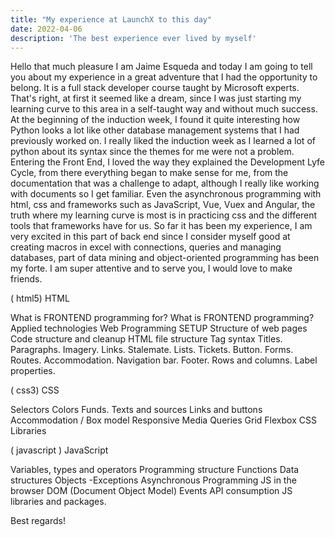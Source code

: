 ```yaml
---
title: "My experience at LaunchX to this day"
date: 2022-04-06
description: 'The best experience ever lived by myself'
---
```


Hello that much pleasure I am Jaime Esqueda and today I am going to tell you about my experience in a great adventure that I had the opportunity to belong. It is a full stack developer course taught by Microsoft experts. That's right, at first it seemed like a dream, since I was just starting my learning curve to this area in a self-taught way and without much success. At the beginning of the induction week, I found it quite interesting how Python looks a lot like other database management systems that I had previously worked on. I really liked the induction week as I learned a lot of python about its syntax since the themes for me were not a problem. Entering the Front End, I loved the way they explained the Development Lyfe Cycle, from there everything began to make sense for me, from the documentation that was a challenge to adapt, although I really like working with documents so I get familiar. Even the asynchronous programming with html, css and frameworks such as JavaScript, Vue, Vuex and Angular, the truth where my learning curve is most is in practicing css and the different tools that frameworks have for us.
So far it has been my experience, I am very excited in this part of back end since I consider myself good at creating macros in excel with connections, queries and managing databases, part of data mining and object-oriented programming has been my forte.
I am super attentive and to serve you, I would love to make friends.


( html5) HTML

What is FRONTEND programming for?
What is FRONTEND programming?
Applied technologies
Web Programming SETUP
Structure of web pages
Code structure and cleanup
HTML file structure
Tag syntax
Titles.
Paragraphs.
Imagery.
Links.
Stalemate.
Lists.
Tickets.
Button.
Forms.
Routes.
Accommodation.
Navigation bar.
Footer.
Rows and columns.
Label properties.


( css3) CSS

Selectors
Colors
Funds.
Texts and sources
Links and buttons
Accommodation / Box model
Responsive
Media Queries
Grid
Flexbox
CSS Libraries


( javascript ) JavaScript

Variables, types and operators
Programming structure
Functions
Data structures
Objects -Exceptions
Asynchronous Programming
JS in the browser
DOM (Document Object Model)
Events
API consumption
JS libraries and packages.

Best regards!
